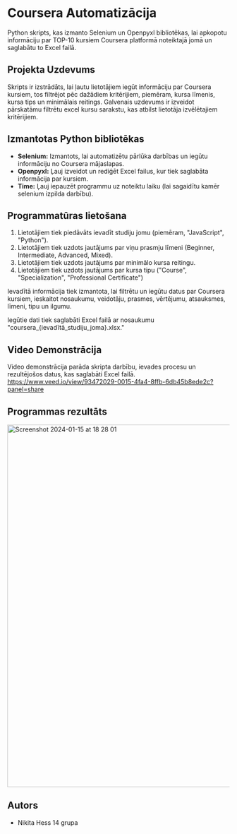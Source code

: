 # Coursera Automatizācija

Python skripts, kas izmanto Selenium un Openpyxl bibliotēkas, lai apkopotu informāciju par TOP-10 kursiem Coursera platformā noteiktajā jomā un saglabātu to Excel failā.

## Projekta Uzdevums
Skripts ir izstrādāts, lai ļautu lietotājiem iegūt informāciju par Coursera kursiem, tos filtrējot pēc dažādiem kritērijiem, piemēram, kursa līmenis, kursa tips un minimālais reitings. Galvenais uzdevums ir izveidot pārskatāmu filtrētu  excel kursu sarakstu, kas atbilst lietotāja izvēlētajiem kritērijiem.

## Izmantotas Python bibliotēkas
- **Selenium:** Izmantots, lai automatizētu pārlūka darbības un iegūtu informāciju no Coursera mājaslapas.
- **Openpyxl:** Ļauj izveidot un rediģēt Excel failus, kur tiek saglabāta informācija par kursiem.
- **Time:** Ļauj iepauzēt programmu uz noteiktu laiku (lai sagaidītu kamēr selenium izpilda darbību).
## Programmatūras lietošana
1. Lietotājiem tiek piedāvāts ievadīt studiju jomu (piemēram, "JavaScript", "Python").
2. Lietotājiem tiek uzdots jautājums par viņu prasmju līmeni (Beginner, Intermediate, Advanced, Mixed).
3. Lietotājiem tiek uzdots jautājums par minimālo kursa reitingu.
4. Lietotājiem tiek uzdots jautājums par kursa tipu ("Course", "Specialization", "Professional Certificate")

Ievadītā informācija tiek izmantota, lai filtrētu un iegūtu datus par Coursera kursiem, ieskaitot nosaukumu, veidotāju, prasmes, vērtējumu, atsauksmes, līmeni, tipu un ilgumu.

Iegūtie dati tiek saglabāti Excel failā ar nosaukumu "coursera_{ievadītā_studiju_joma}.xlsx."

## Video Demonstrācija
Video demonstrācija parāda skripta darbību, ievades procesu un rezultējošos datus, kas saglabāti Excel failā.
https://www.veed.io/view/93472029-0015-4fa4-8ffb-6db45b8ede2c?panel=share

## Programmas rezultāts
<img width="821" alt="Screenshot 2024-01-15 at 18 28 01" src="https://github.com/nikitahessde/coursera-automation/assets/147872593/44698771-74d4-4cbf-8c5b-097a0767a315">

## Autors
- Nikita Hess 14 grupa

